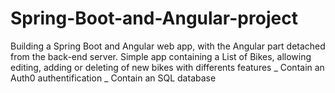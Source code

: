 # Spring-Boot-and-Angular-project
Building a Spring Boot and Angular web app, with the Angular part detached from the back-end server.
Simple app containing a List of Bikes, allowing editing, adding or deleting of new bikes with differents features
_ Contain an Auth0 authentification _
Contain an SQL database
